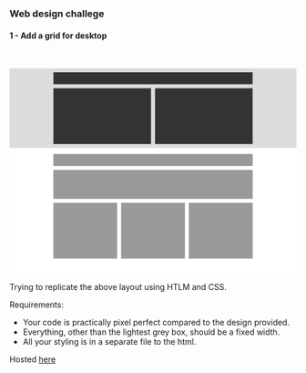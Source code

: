 ### Web design challege

#### 1 - Add a grid for desktop
<br>

![The template](./design-template.png)

Trying to replicate the above layout using HTLM and CSS.

Requirements:
- Your code is practically pixel perfect compared to the design provided.
- Everything, other than the lightest grey box, should be a fixed width.
- All your styling is in a separate file to the html.


Hosted [here](capricious-lift.surge.sh)
